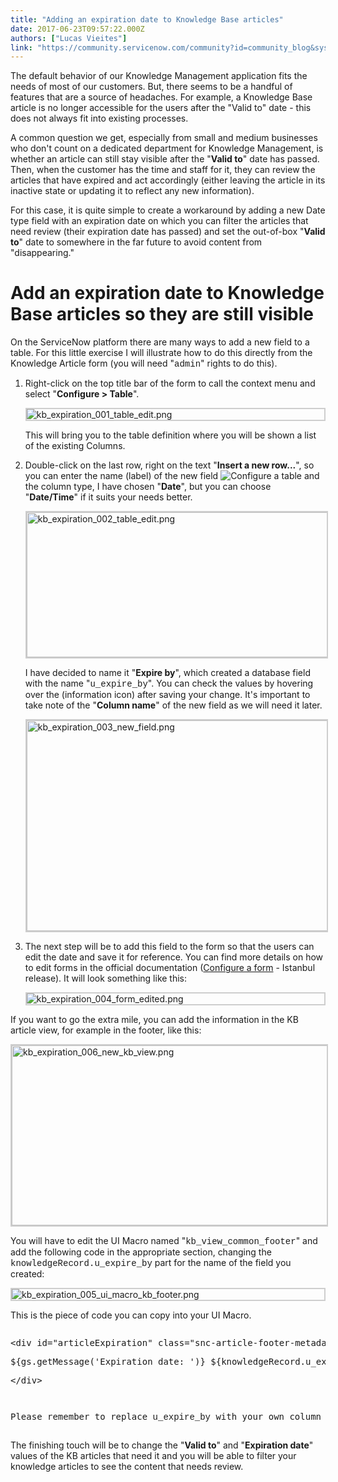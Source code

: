 ```yaml
---
title: "Adding an expiration date to Knowledge Base articles"
date: 2017-06-23T09:57:22.000Z
authors: ["Lucas Vieites"]
link: "https://community.servicenow.com/community?id=community_blog&sys_id=e38d2a69dbd0dbc01dcaf3231f9619ad"
---
```

<p>The default behavior of our Knowledge Management application fits the needs of most of our customers. But, there seems to be a handful of features that are a source of headaches. For example, a Knowledge Base article is no longer accessible for the users after the "Valid to" date - this does not always fit into existing processes.</p><p></p><p>A common question we get, especially from small and medium businesses who don't count on a dedicated department for Knowledge Management, is whether an article can still stay visible after the "<strong>Valid to</strong>" date has passed. Then, when the customer has the time and staff for it, they can review the articles that have expired and act accordingly (either leaving the article in its inactive state or updating it to reflect any new information).</p><p></p><p>For this case, it is quite simple to create a workaround by adding a new Date type field with an expiration date on which you can filter the articles that need review (their expiration date has passed) and set the out-of-box "<strong>Valid to</strong>" date to somewhere in the far future to avoid content from "disappearing."</p><p></p><h1>Add an expiration date to Knowledge Base articles so they are still visible</h1><p>On the ServiceNow platform there are many ways to add a new field to a table. For this little exercise I will illustrate how to do this directly from the Knowledge Article form (you will need "<span style="font-family: courier new,courier;">admin</span>" rights to do this).</p><p></p><ol><li>Right-click on the top title bar of the form to call the context menu and select "<strong>Configure &gt; Table</strong>".<p><img   alt="kb_expiration_001_table_edit.png" class="image-1 jive-image" src="a3929d4edb94d344e9737a9e0f9619e9.iix" style="float: none; display: block; margin-left: auto; margin-right: auto; border: 2px solid #cecece;"/></p><p>This will bring you to the table definition where you will be shown a list of the existing Columns.</p></li><li>Double-click on the last row, right on the text "<strong>Insert a new row...</strong>", so you can enter the name (label) of the new field <img alt="Configure a table" src="/Users/lucas.vieitesfarina/Documents/KB and Blog/images/kb_expiration_002_table_edit.png"/> and the column type, I have chosen "<strong>Date</strong>", but you can choose "<strong>Date/Time</strong>" if it suits your needs better.<p><img   alt="kb_expiration_002_table_edit.png" class="image-2 jive-image" src="49fe2482db58dfc068c1fb651f961922.iix" style="width: 620px; height: 232px; display: block; margin-left: auto; margin-right: auto; border: 2px solid #cecece;"/></p><p>I have decided to name it "<strong>Expire by</strong>", which created a database field with the name "<span style="font-family: courier new,courier;">u_expire_by</span>". You can check the values by hovering over the <span __jive_emoticon_name="info" __jive_macro_name="emoticon" class="jive_emote jive_macro" data-renderedposition="1035.59375_975.484375_16_16" src="/8.0.4.21bdc7e/images/emoticons/info.png"></span> (information icon) after saving your change. It's important to take note of the "<strong>Column name</strong>" of the new field as we will need it later.</p><p><img   alt="kb_expiration_003_new_field.png" class="image-3 jive-image" src="846ec84adb149704ed6af3231f9619b3.iix" style="width: 620px; height: 337px; display: block; margin-left: auto; margin-right: auto; border: 2px solid #cecece;"/></p></li><li>The next step will be to add this field to the form so that the users can edit the date and save it for reference. You can find more details on how to edit forms in the official documentation (<a title="ocs.servicenow.com/bundle/istanbul-servicenow-platform/page/administer/form-administration/task/t_ConfigureAForm.html" href="https://docs.servicenow.com/bundle/istanbul-servicenow-platform/page/administer/form-administration/task/t_ConfigureAForm.html">Configure a form</a> - Istanbul release). It will look something like this:<p><img   alt="kb_expiration_004_form_edited.png" class="image-4 jive-image" src="6e4ee379db58dfc0b322f4621f961982.iix" style="height: auto; display: block; margin-left: auto; margin-right: auto; border: 2px solid #cecece;"/></p></li></ol><p>If you want to go the extra mile, you can add the information in the KB article view, for example in the footer, like this:</p><p><img   alt="kb_expiration_006_new_kb_view.png" class="image-5 jive-image" src="e5fe2ccedb585f048c8ef4621f961973.iix" style="width: 620px; height: 288px; display: block; margin-left: auto; margin-right: auto; border: 2px solid #cecece;"/></p><p>You will have to edit the UI Macro named "<span style="font-family: courier new,courier;">kb_view_common_footer</span>" and add the following code in the appropriate section, changing the <span style="font-family: courier new,courier;">knowledgeRecord.u_expire_by</span> part for the name of the field you created:</p><p><img   alt="kb_expiration_005_ui_macro_kb_footer.png" class="image-6 jive-image" src="d69c6c0adb1c57041dcaf3231f961951.iix" style="display: block; margin-left: auto; margin-right: auto; border: 2px solid #cecece;"/></p><p></p><p>This is the piece of code you can copy into your UI Macro.</p><pre __default_attr="javascript" __jive_macro_name="code" class="jive_macro_code _jivemacro_uid_14979493048932745 jive_text_macro" data-renderedposition="2613.59375_8_1168_48" jivemacro_uid="_14979493048932745"><p>&lt;div id="articleExpiration" class="snc-article-footer-metadata-published"&gt;</p><p>${gs.getMessage('Expiration date: ')} ${knowledgeRecord.u_expire_by}</p><p>&lt;/div&gt;</p></pre><p></p><pre __default_attr="warning" __jive_macro_name="alert" alert="warning" class="jive_text_macro jive_macro_alert" data-renderedposition="2696.59375_8_1168_44"><p>Please remember to replace <span style="font-family: courier new,courier;">u_expire_by</span> with your own column name.</p></pre><p></p><p>The finishing touch will be to change the "<strong>Valid to</strong>" and "<strong>Expiration date</strong>" values of the KB articles that need it and you will be able to filter your knowledge articles to see the content that needs review.</p>